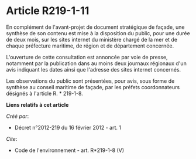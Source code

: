 # Article R219-1-11

En complément de l'avant-projet de document stratégique de façade, une synthèse de son contenu est mise à la disposition du
public, pour une durée de deux mois, sur les sites internet du ministère chargé de la mer et de chaque préfecture maritime,
de région et de département concernée.

L'ouverture de cette consultation est annoncée par voie de presse, notamment par la publication dans au moins deux journaux
régionaux d'un avis indiquant les dates ainsi que l'adresse des sites internet concernés.

Les observations du public sont présentées, pour avis, sous forme de synthèse au conseil maritime de façade, par les préfets
coordonnateurs désignés à l'article R. * 219-1-8.

**Liens relatifs à cet article**

_Créé par_:

  - Décret n°2012-219 du 16 février 2012 - art. 1

_Cite_:

  - Code de l'environnement - art. R*219-1-8 (V)
